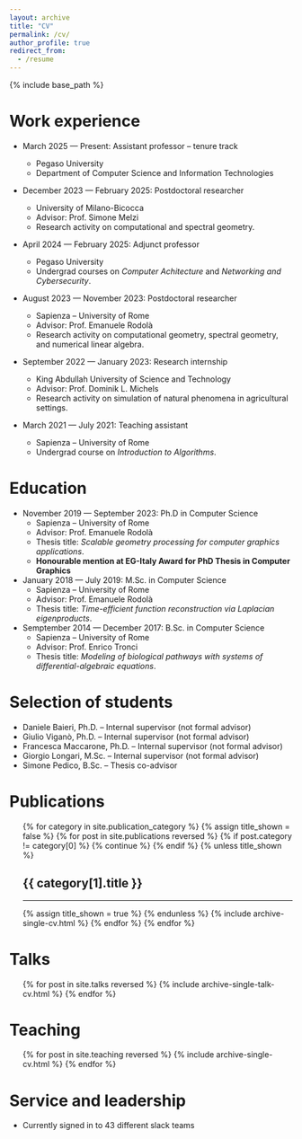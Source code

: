 ```yaml
---
layout: archive
title: "CV"
permalink: /cv/
author_profile: true
redirect_from:
  - /resume
---
```


{% include base_path %}

Work experience
======
* March 2025 &mdash; Present: Assistant professor &ndash; tenure track
  * Pegaso University
  * Department of Computer Science and Information Technologies

* December 2023 &mdash; February 2025: Postdoctoral researcher
  * University of Milano-Bicocca
  * Advisor: Prof. Simone Melzi
  * Research activity on computational and spectral geometry.

* April 2024 &mdash; February 2025: Adjunct professor
  * Pegaso University
  * Undergrad courses on *Computer Achitecture* and *Networking and Cybersecurity*.

* August 2023 &mdash; November 2023: Postdoctoral researcher
  * Sapienza &ndash; University of Rome
  * Advisor: Prof. Emanuele Rodolà
  * Research activity on computational geometry, spectral geometry, and numerical linear algebra.

* September 2022 &mdash; January 2023: Research internship
  * King Abdullah University of Science and Technology
  * Advisor: Prof. Dominik L. Michels
  * Research activity on simulation of natural phenomena in agricultural settings.

* March 2021 &mdash; July 2021: Teaching assistant
  * Sapienza &ndash; University of Rome
  * Undergrad course on *Introduction to Algorithms*.

Education
======
* November 2019 &mdash; September 2023: Ph.D in Computer Science
  * Sapienza &ndash; University of Rome
  * Advisor: Prof. Emanuele Rodolà
  * Thesis title: *Scalable geometry processing for computer graphics applications*.
  * **Honourable mention at EG-Italy Award for PhD Thesis in Computer Graphics**
* January 2018 &mdash; July 2019: M.Sc. in Computer Science
  * Sapienza &ndash; University of Rome
  * Advisor: Prof. Emanuele Rodolà
  * Thesis title: *Time-efficient function reconstruction via Laplacian eigenproducts*.
* Semptember 2014 &mdash; December 2017: B.Sc. in Computer Science
  * Sapienza &ndash; University of Rome
  * Advisor: Prof. Enrico Tronci
  * Thesis title: *Modeling of biological pathways with systems of differential-algebraic equations*.

Selection of students
======
* Daniele Baieri, Ph.D. &ndash; Internal supervisor (not formal advisor)
* Giulio Viganò, Ph.D. &ndash; Internal supervisor (not formal advisor)
* Francesca Maccarone, Ph.D. &ndash; Internal supervisor (not formal advisor)
* Giorgio Longari, M.Sc. &ndash; Internal supervisor (not formal advisor)
* Simone Pedico, B.Sc. &ndash; Thesis co-advisor

Publications
======
  <ul>{% for category in site.publication_category  %}
    {% assign title_shown = false %}
    {% for post in site.publications reversed %}
      {% if post.category != category[0] %}
        {% continue %}
      {% endif %}
      {% unless title_shown %}
        <h2>{{ category[1].title }}</h2><hr />
        {% assign title_shown = true %}
      {% endunless %}
      {% include archive-single-cv.html %}
    {% endfor %}
  {% endfor %}</ul>
  
Talks
======
  <ul>{% for post in site.talks reversed %}
    {% include archive-single-talk-cv.html  %}
  {% endfor %}</ul>
  
Teaching
======
  <ul>{% for post in site.teaching reversed %}
    {% include archive-single-cv.html %}
  {% endfor %}</ul>
  
Service and leadership
======
* Currently signed in to 43 different slack teams

